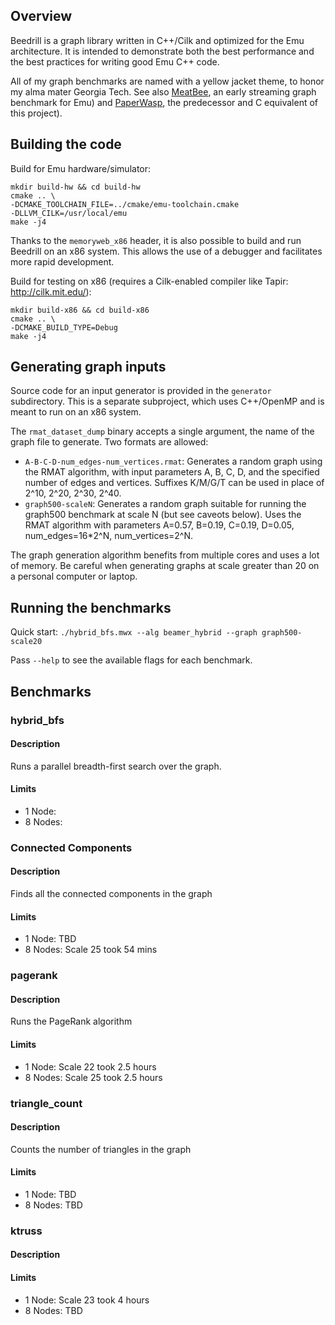 ## Overview 

Beedrill is a graph library written in C++/Cilk
and optimized for the Emu architecture. It is intended to demonstrate both the
best performance and the best practices for writing good Emu C++ code.

All of my graph benchmarks are named with a yellow jacket theme, to honor my
alma mater Georgia Tech. See also [MeatBee](https://github.com/ehein6/meatbee),
an early streaming graph benchmark for Emu) and
[PaperWasp](https://github.com/ehein6/PaperWasp), the predecessor and C
equivalent of this project).

## Building the code

Build for Emu hardware/simulator:
```
mkdir build-hw && cd build-hw
cmake .. \
-DCMAKE_TOOLCHAIN_FILE=../cmake/emu-toolchain.cmake
-DLLVM_CILK=/usr/local/emu
make -j4
```

Thanks to the `memoryweb_x86` header, it is also possible to build and run 
Beedrill on an x86 system. This allows the use of a debugger and 
facilitates more rapid development.  

Build for testing on x86 (requires a Cilk-enabled compiler like Tapir: 
http://cilk.mit.edu/):
```
mkdir build-x86 && cd build-x86
cmake .. \
-DCMAKE_BUILD_TYPE=Debug
make -j4
```

## Generating graph inputs

Source code for an input generator is provided in the `generator` subdirectory. 
This is a separate subproject, which uses C++/OpenMP and is meant to run on an 
x86 system.  

The `rmat_dataset_dump` binary accepts a single argument, the name of the graph
file to generate. Two formats are allowed:

* `A-B-C-D-num_edges-num_vertices.rmat`: Generates a random graph using the RMAT
algorithm, with input parameters A, B, C, D, and the specified number of edges 
and vertices. Suffixes K/M/G/T can be used in place of 2^10, 2^20, 2^30, 2^40.   
* `graph500-scaleN`: Generates a random graph suitable for running the graph500
benchmark at scale N (but see caveots below). Uses the RMAT algorithm with 
parameters A=0.57, B=0.19, C=0.19, D=0.05, num\_edges=16*2^N, num_vertices=2^N. 

The graph generation algorithm benefits from multiple cores and uses a lot of 
memory. Be careful when generating graphs at scale greater than 20 on a personal 
computer or laptop. 

## Running the benchmarks

Quick start: `./hybrid_bfs.mwx --alg beamer_hybrid --graph graph500-scale20`

Pass `--help` to see the available flags for each benchmark.

## Benchmarks

### hybrid\_bfs
#### Description 
Runs a parallel breadth-first search over the graph. 
#### Limits 
- 1 Node: 
- 8 Nodes: 

### Connected Components
#### Description 
Finds all the connected components in the graph
#### Limits
- 1 Node: TBD
- 8 Nodes: Scale 25 took 54 mins

### pagerank
#### Description 
Runs the PageRank algorithm
#### Limits 
- 1 Node: Scale 22 took 2.5 hours
- 8 Nodes: Scale 25 took 2.5 hours 

### triangle\_count
#### Description 
Counts the number of triangles in the graph
#### Limits 
- 1 Node: TBD
- 8 Nodes: TBD

### ktruss 
#### Description 
#### Limits 
- 1 Node: Scale 23 took 4 hours 
- 8 Nodes: TBD

